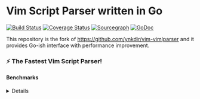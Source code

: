 # Vim Script Parser written in Go

[![Build Status](https://travis-ci.org/haya14busa/go-vimlparser.svg?branch=master)](https://travis-ci.org/haya14busa/go-vimlparser)
[![Coverage Status](https://coveralls.io/repos/github/haya14busa/go-vimlparser/badge.svg?branch=master)](https://coveralls.io/github/haya14busa/go-vimlparser?branch=master)
[![Sourcegraph](https://sourcegraph.com/github.com/haya14busa/go-vimlparser/-/badge.svg)](https://sourcegraph.com/github.com/haya14busa/go-vimlparser?badge)
[![GoDoc](https://godoc.org/github.com/haya14busa/go-vimlparser?status.svg)](https://godoc.org/github.com/haya14busa/go-vimlparser)

This repository is the fork of https://github.com/ynkdir/vim-vimlparser and it provides Go-ish interface with performance improvement.

### :zap: The Fastest Vim Script Parser!

#### Benchmarks

<details>
```sh
$ pwd
/home/haya14busa/src/github.com/ynkdir/vim-vimlparser

$ git rev-parse HEAD
2fff43c58968a18bc01bc8304df68bde01af04d9

$ wc -l < autoload/vimlparser.vim
5195

$ time vim -u NONE -N --cmd "let &rtp .= ',' . getcwd()" --cmd "silent call vimlparser#test('autoload/vimlparser.vim')" -c ":q"
vim -u NONE -N --cmd "let &rtp .= ',' . getcwd()" --cmd  -c ":q"  48.88s user 0.05s system 99% cpu 48.942 total

$ python3 -V
Python 3.5.0

$ time python3 py/vimlparser.py autoload/vimlparser.vim > /dev/null
python3 py/vimlparser.py autoload/vimlparser.vim > /dev/null  4.17s user 0.04s system 99% cpu 4.236 total

$ pypy3 -V
Python 3.2.5 (b2091e973da69152b3f928bfaabd5d2347e6df46, Mar 04 2016, 07:08:30)
[PyPy 2.4.0 with GCC 5.3.0]

$ time pypy3 py/vimlparser.py autoload/vimlparser.vim > /dev/null
pypy3 py/vimlparser.py autoload/vimlparser.vim > /dev/null  2.63s user 0.06s system 99% cpu 2.694 total

$ node --version
v4.2.3

$ time node js/vimlparser.js autoload/vimlparser.vim > /dev/null
node js/vimlparser.js autoload/vimlparser.vim > /dev/null  0.77s user 0.04s system 125% cpu 0.644 total

$ go get github.com/haya14busa/go-vimlparser/cmd/vimlparser
$ time vimlparser autoload/vimlparser.vim > /dev/null
vimlparser autoload/vimlparser.vim > /dev/null  0.25s user 0.03s system 114% cpu 0.244 total
```
</details>

| Language | Time (sec) |
| -------- | ---- |
| Vim script | 48.88s |
| Python3 | 4.17s |
| pypy3 | 2.63s |
| node | 0.77s |
| Go | **0.25s** |

Note that, in addition to the Go lang speed, I added [performance improvement](https://github.com/haya14busa/go-vimlparser/pull/4) for Go implementation.

### Rich interface compared to other implementation

go-vimlparser is written in Go which is typed language and I added Go-ish interface,
so you can see each node fields. e.g. https://godoc.org/github.com/haya14busa/go-vimlparser/ast#Function

| package | doc |
| --- | --- |
| go-vimlparser | [![GoDoc](https://godoc.org/github.com/haya14busa/go-vimlparser?status.svg)](https://godoc.org/github.com/haya14busa/go-vimlparser) |
| go-vimlparser/ast | [![GoDoc](https://godoc.org/github.com/haya14busa/go-vimlparser/ast?status.svg)](https://godoc.org/github.com/haya14busa/go-vimlparser/ast) |
| go-vimlparser/token | [![GoDoc](https://godoc.org/github.com/haya14busa/go-vimlparser/token?status.svg)](https://godoc.org/github.com/haya14busa/go-vimlparser/token) |

### CLI tool

#### Installation

```
go get github.com/haya14busa/go-vimlparser/cmd/vimlparser
```

#### Usage

```
$ echo 'let x = 1' | vimlparser
(let = x 1)
$ vimlparser autoload/vimlparser.vim | head -n 5
; vim:set ts=8 sts=2 sw=2 tw=0 et:
;
; VimL parser - Vim Script Parser
;
; License: This file is placed in the public domain.
```

#### As a Lint Tool

You can use it to detect syntax error.
It doesn't check much things compared to existing lint tool for Vim script, but it runs fast even if you pass lots of files to it.

```
$ vimlparser **/*.vim > /dev/null
test/test_err_funcarg_duplicate.vim:1:20: vimlparser: E853: Duplicate argument name: b
test/test_err_funcarg_firstline.vim:1:14: vimlparser: E125: Illegal argument: firstline
test/test_err_funcarg_lastline.vim:1:14: vimlparser: E125: Illegal argument: lastline
test/test_err_funcarg.vim:1:44: vimlparser: E125: Illegal argument: a:bar
test/test_err_funcname.vim:11:10: vimlparser: E128: Function name must start with a capital or contain a colon: foo
test/test_err_toomanyarg.vim:1:9: vimlparser: E740: Too many arguments for function
test/test_err_varname.vim:1:5: vimlparser: E461: Illegal variable name: foo:bar
test/test_issue16_err_line_continuation_lnum2.vim:3:9: vimlparser: E488: Trailing characters: z
test/test_issue16_err_line_continuation_lnum.vim:2:9: vimlparser: E488: Trailing characters: z
test/test_neo_tnoremap.vim:1:1: vimlparser: E492: Not an editor command: tnoremap <Esc> <C-\><C-N>
test/test_noneo_tnoremap.vim:1:1: vimlparser: E492: Not an editor command: tnoremap <Esc> <C-\><C-N>
test/test_xxx_colonsharp.vim:2:6: vimlparser: unexpected token: :
test/test_xxx_err_funcarg_space_comma.vim:19:14: vimlparser: E475: Invalid argument: White space is not allowed before comma
```

```vim
" sample
command! LintVimLParser :silent cexpr system('vimlparser ' . expand('%') . ' > /dev/null')
augroup lint-vimlparser
  autocmd!
  autocmd BufWritePost *.vim LintVimLParser
augroup END
```

### Credit

[@ynkdir](https://github.com/ynkdir) for https://github.com/ynkdir/vim-vimlparser

### :bird: Author
haya14busa (https://github.com/haya14busa)
